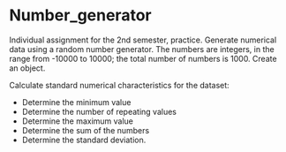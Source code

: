 # Number_generator
Individual assignment for the 2nd semester, practice.
Generate numerical data using a random number generator. The numbers are integers, in the range from -10000 to 10000; the total number of numbers is 1000. Create an object.

Calculate standard numerical characteristics for the dataset:
- Determine the minimum value
- Determine the number of repeating values
- Determine the maximum value
- Determine the sum of the numbers
- Determine the standard deviation.
